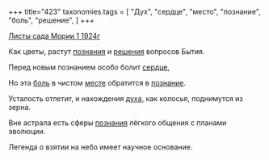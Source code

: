 +++
title="423"
taxonomies.tags = [
 "Дух",
 "сердце",
 "место",
 "познание",
 "боль",
 "решение",
]
+++

[Листы сада Мории 1 1924г](/agni/1924)

Как цветы, растут [познания](/tags/[познание](/tags/познание)) и [решения](/tags/решение) вопросов Бытия.   

Перед новым познанием особо болит [сердце](/tags/сердце),   

Но эта [боль](/tags/боль) в чистом [месте](/tags/место) обратится в [познание](/tags/познание).   

Усталость отлетит, и нахождения [духа](/tags/Дух), как колосья, поднимутся из зерна.   

Вне астрала есть сферы [познания](/tags/[познание](/tags/познание)) лёгкого общения с планами эволюции.   

Легенда о взятии на небо имеет научное основание.   

